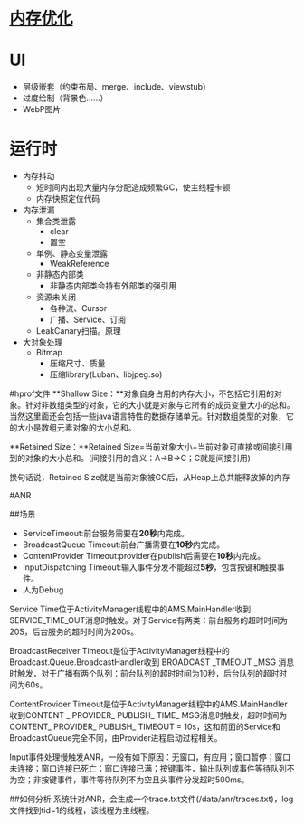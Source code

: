 [内存优化](https://mp.weixin.qq.com/s/SmW2ljasKSXC1zlwTLY-iQ)
===

# UI
* 层级嵌套（约束布局、merge、include、viewstub）
* 过度绘制（背景色……）
* WebP图片


# 运行时
* 内存抖动
	* 短时间内出现大量内存分配造成频繁GC，使主线程卡顿
	* 内存快照定位代码
* 内存泄漏
	* 集合类泄露
		* clear
		* 置空
	* 单例、静态变量泄露
		* WeakReference
	* 非静态内部类 
		* 非静态内部类会持有外部类的强引用
	* 资源未关闭
		* 各种流、Cursor
		* 广播、Service、订阅
	* LeakCanary扫描。原理
* 大对象处理
	* Bitmap
		* 压缩尺寸、质量
		* 压缩library(Luban、libjpeg.so)

#hprof文件
**Shallow Size：**对象自身占用的内存大小，不包括它引用的对象。针对非数组类型的对象，它的大小就是对象与它所有的成员变量大小的总和。当然这里面还会包括一些java语言特性的数据存储单元。针对数组类型的对象，它的大小是数组元素对象的大小总和。

**Retained Size：**Retained Size=当前对象大小+当前对象可直接或间接引用到的对象的大小总和。(间接引用的含义：A->B->C；C就是间接引用)

换句话说，Retained Size就是当前对象被GC后，从Heap上总共能释放掉的内存

#ANR

##场景
* ServiceTimeout:前台服务需要在**20秒**内完成。
* BroadcastQueue Timeout:前台广播需要在**10秒**内完成。
* ContentProvider Timeout:provider在publish后需要在**10秒**内完成。
* InputDispatching Timeout:输入事件分发不能超过**5秒**，包含按键和触摸事件。
* 人为Debug

Service Time位于ActivityManager线程中的AMS.MainHandler收到SERVICE_TIME_OUT消息时触发。对于Service有两类：前台服务的超时时间为20S，后台服务的超时时间为200s。

BroadcastReceiver Timeout是位于ActivityManager线程中的Broadcast.Queue.BroadcastHandler收到 BROADCAST _TIMEOUT _MSG 消息时触发，对于广播有两个队列：前台队列的超时时间为10秒，后台队列的超时时间为60s。

ContentProvider Timeout是位于ActivityManager线程中的AMS.MainHandler收到CONTENT _ PROVIDER_ PUBLISH_ TIME_ MSG消息时触发，超时时间为CONTENT_ PROVIDER_ PUBLISH_ TIMEOUT = 10s，这和前面的Service和BroadcastQueue完全不同，由Provider进程启动过程相关。

Input事件处理慢触发ANR，一般有如下原因：无窗口，有应用；窗口暂停；窗口未连接；窗口连接已死亡；窗口连接已满；按键事件，输出队列或事件等待队列不为空；非按键事件，事件等待队列不为空且头事件分发超时500ms。

##如何分析
系统针对ANR，会生成一个trace.txt文件(/data/anr/traces.txt)，log文件找到tid=1的线程，该线程为主线程。